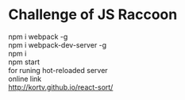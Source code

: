 # Challenge of JS Raccoon

npm i webpack -g
<br/>
npm i webpack-dev-server -g
<br/>
npm i
<br/>
npm start
<br/>
for runing hot-reloaded server
<br/>
online link
<br/>
http://kortv.github.io/react-sort/

